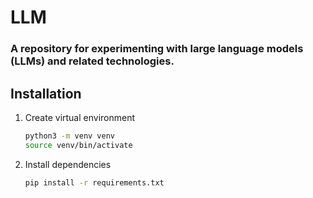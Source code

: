 # LLM 
### A repository for experimenting with large language models (LLMs) and related technologies.

## Installation
1. Create virtual environment
   ```bash
   python3 -m venv venv
   source venv/bin/activate
   ```
2. Install dependencies
   ```bash
   pip install -r requirements.txt
   ```
